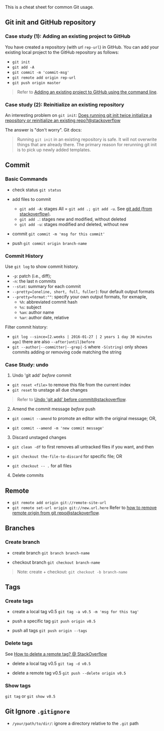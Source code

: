 This is a cheat sheet for common Git usage.

## Git init and GitHub repository

### Case study (1): Adding an existing project to GitHub

You have created a repository (with url `rep-url`) in GitHub.
You can add your existing local project to the GitHub repository as follows:

- `git init`
- `git add -A`
- `git commit -m 'commit-msg'`
- `git remote add origin rep-url`
- `git push origin master`

> Refer to [Adding an existing project to GitHub using the command line](https://help.github.com/articles/adding-an-existing-project-to-github-using-the-command-line/).

### Case study (2): Reinitialize an existing repository

An interesting problem on `git init`: [Does running git init twice initialize a repository or reinitialize an existing repo?@stackoverflow](http://stackoverflow.com/q/5149694/1833118)

The answer is "don't worry". Git docs:
> Running `git init` in an existing repository is safe. It will not overwrite things that are already there. The primary reason for rerunning git init is to pick up newly added templates.

## Commit

### Basic Commands

- check status
`git status`

- add files to commit
  - `git add -A`: stages All = `git add .; git add -u`. See [git add (from stackoverflow)](http://stackoverflow.com/a/572660/1833118).
  - `git add .`: stages new and modified, without deleted
  - `git add -u`: stages modified and deleted, without new
  
- commit
`git commit -m 'msg for this commit'`

- push
`git commit origin branch-name`

### Commit History

Use `git log` to show commit history.
  - `-p`: patch (i.e., diff); 
  - `-n`: the last n commits
  - `--stat`: summary for each commit
  - `--pretty=[oneline, short, full, fuller]`: four default output formats
  - `--pretty=format:""`: specify your own output formats, for exmaple,
    - `%h`: abbreviated commit hash
    - `%s`: subject
    - `%an`: author name
    - `%ar`: author date, relative

Filter commit history:
- `git log --since=[2.weeks | 2016-01-27 | 2 years 1 day 30 minutes ago]` there are also `--after|until|before`
- `git --author|--committer|--grep|-S` where `-S(string)` only shows commits adding or removing code matching the string

### Case Study: undo

1. Undo 'git add' *before* commit
  - `git reset <file>` to remove this file from the current index
  - `git reset` to unstage all due changes

  > Refer to [Undo 'git add' before commit@stackoverflow](http://stackoverflow.com/q/348170/1833118).

2. Amend the commit message *before* push

  - `git commit --amend` to promote an editor with the original message; OR,

  - `git commit --amend -m 'new commit message'`

3. Discard unstaged changes

  - `git clean -df` to first removes all untracked files if you want, and then

  - `git checkout the-file-to-discard` for specific file; OR
  
  - `git checkout -- .` for all files 
  
4. Delete commits

## Remote

- `git remote add origin git://remote-site-url`
- `git remote set-url origin git://new.url.here`
  Refer to [how to remove remote origin from git repo@stackoverflow](http://stackoverflow.com/a/16330439/1833118).
  
## Branches

### Create branch

- create branch
`git branch branch-name`

- checkout branch
`git checkout branch-name`

> Note: create + checkout: `git checkout -b branch-name`

## Tags

### Create tags

- create a local tag v0.5
`git tag -a v0.5 -m 'msg for this tag'`

- push a specific tag 
`git push origin v0.5`

- push all tags
`git push origin --tags`

### Delete tags 

See [How to delete a remote tag? @ StackOverflow](http://stackoverflow.com/a/5480292/1833118)

- delete a local tag v0.5
`git tag -d v0.5`

- delete a remote tag v0.5
`git push --delete origin v0.5`

### Show tags
`git tag` or `git show v0.5`

## Git Ignore `.gitignore`

- `/your/path/to/dir/`: ignore a directory relative to the `.git` path
